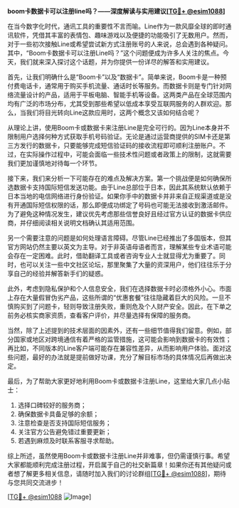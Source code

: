 **boom卡数据卡可以注册line吗？——深度解读与实用建议[[TG💪+ @esim1088](https://t.me/s/esim1088)]**

在当今数字化时代，通讯工具的重要性不言而喻。Line作为一款风靡全球的即时通讯软件，凭借其丰富的表情包、趣味游戏以及便捷的功能吸引了无数用户。然而，对于一些初次接触Line或希望尝试新方式注册账号的人来说，总会遇到各种疑问。其中，“Boom卡数据卡可以注册Line吗？”这个问题便成为许多人关注的焦点。今天，我们就来深入探讨这个话题，并为你提供一份详尽的解答和实用建议。

首先，让我们明确什么是“Boom卡”以及“数据卡”。简单来说，Boom卡是一种预付费电话卡，通常用于购买手机流量、通话时长等服务。而数据卡则是专门针对网络流量设计的产品，适用于平板电脑、智能手机等设备。这两类产品在全球范围内均有广泛的市场分布，尤其受到那些希望以低成本享受互联网服务的人群欢迎。那么，当我们将目光转向Line这款应用时，这两个概念又该如何结合呢？

从理论上讲，使用Boom卡或数据卡来注册Line是完全可行的。因为Line本身并不限制用户选择何种方式获取手机号码验证。无论是通过运营商提供的SIM卡还是第三方发行的数据卡，只要能够完成短信验证码的接收流程即可顺利注册账户。不过，在实际操作过程中，可能会面临一些技术性问题或者政策上的限制，这就需要我们更加谨慎地对待每一个环节。

接下来，我们来分析一下可能存在的难点及解决方案。第一个挑战便是如何确保所选数据卡支持国际短信发送功能。由于Line总部位于日本，因此其系统默认依赖于日本当地的电信网络进行身份验证。如果你手中的数据卡并非来自正规渠道或是没有开通国际短信权限的话，那么即便成功绑定了号码也可能无法接收到激活邮件。为了避免这种情况发生，建议优先考虑那些信誉良好且经过官方认证的数据卡供应商，并仔细阅读相关说明文档确认其适用范围。

另一个需要注意的问题是如何处理语言障碍。尽管Line已经推出了多国版本，但其官方网站仍然主要以英文为主导。对于非英语母语者而言，理解某些专业术语可能会存在一定困难。此时，借助翻译工具或者咨询专业人士就显得尤为重要了。同时，也可以关注一些中文社区论坛，那里聚集了大量的资深用户，他们往往乐于分享自己的经验并解答新手们的疑惑。

此外，考虑到隐私保护和个人信息安全，我们在选择数据卡时必须格外小心。市面上存在大量假冒伪劣产品，这些所谓的“优惠套餐”往往隐藏着巨大的风险。一旦不慎购买到了问题卡，轻则导致注册失败，重则危及个人财产安全。因此，在下单之前务必核实商家资质，查看客户评价，并尽量选择有保障的服务商。

当然，除了上述提到的技术层面的因素外，还有一些细节值得我们留意。例如，部分国家或地区对跨境通信有着严格的监管措施，这可能会影响到数据卡的有效性；再比如，不同版本的Line客户端可能存在兼容性差异，从而影响用户体验。面对这些问题，最好的办法就是提前做好功课，充分了解目标市场的具体情况后再做出决定。

最后，为了帮助大家更好地利用Boom卡或数据卡注册Line，这里给大家几点小贴士：
1. 选择口碑较好的服务商；
2. 确保数据卡具备足够的余额；
3. 注意检查是否支持国际短信服务；
4. 关注官方公告避免错过重要更新；
5. 若遇到麻烦及时联系客服寻求帮助。

综上所述，虽然使用Boom卡或数据卡注册Line并非难事，但仍需谨慎行事。希望大家都能顺利完成注册过程，开启属于自己的社交新篇章！如果你还有其他疑问或者想了解更多相关信息，请随时加入我们的讨论群组[[TG💪+ @esim1088](https://t.me/s/esim1088)]，期待与您共同交流进步！

[[TG💪+ @esim1088](https://t.me/s/esim1088) ![Image](https://i.postimg.cc/4NQfJmqS/Snipaste-2025-05-13-00-14-12.png)]